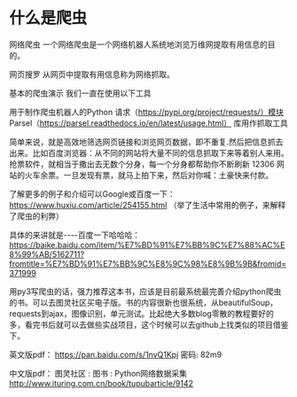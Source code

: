 # 什么是爬虫

网络爬虫
一个网络爬虫是一个网络机器人系统地浏览万维网提取有用信息的目的。

网页搜罗
从网页中提取有用信息称为网络抓取。

基本的爬虫演示
我们一直在使用以下工具

用于制作爬虫机器人的Python 请求（https://pypi.org/project/requests/）模块
Parsel（https://parsel.readthedocs.io/en/latest/usage.html） 库用作抓取工具

简单来说，就是高效地筛选网页链接和浏览网页数据，即不重复.然后把信息抓去出来。比如百度浏览器：从不同的网站将大量不同的信息抓取下来等着别人来用。
抢票软件，就相当于撒出去无数个分身，每一个分身都帮助你不断刷新 12306 网站的火车余票。一旦发现有票，就马上拍下来，然后对你喊：土豪快来付款。

了解更多的例子和介绍可以Google或百度一下：
https://www.huxiu.com/article/254155.html （举了生活中常用的例子，来解释了爬虫的利弊）


具体的来讲就是----百度一下哈哈哈：
https://baike.baidu.com/item/%E7%BD%91%E7%BB%9C%E7%88%AC%E8%99%AB/5162711?fromtitle=%E7%BD%91%E7%BB%9C%E8%9C%98%E8%9B%9B&fromid=371999


用py3写爬虫的话，强力推荐这本书，应该是目前最系统最完善介绍python爬虫的书。可以去图灵社区买电子版。书的内容很新也很系统，从beautifulSoup，requests到ajax，图像识别，单元测试。比起绝大多数blog零散的教程要好的多，看完书后就可以去做些实战项目，这个时候可以去github上找类似的项目借鉴下。

英文版pdf： https://pan.baidu.com/s/1nvQ1Kpj 密码: 82m9

中文版pdf： 图灵社区 : 图书  : Python网络数据采集
http://www.ituring.com.cn/book/tupubarticle/9142
